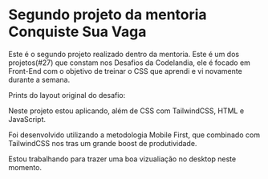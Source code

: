 # Segundo projeto da mentoria Conquiste Sua Vaga

Este é o segundo projeto realizado dentro da mentoria.
Este é um dos projetos(#27) que constam nos Desafios da Codelandia, ele é focado em Front-End com o objetivo de treinar o CSS que aprendi e vi novamente durante a semana.

Prints do layout original do desafio:


Neste projeto estou aplicando, além de CSS com TailwindCSS, HTML e JavaScript.

Foi desenvolvido utilizando a metodologia Mobile First, que combinado com TailwindCSS nos tras um grande boost de produtividade.



Estou trabalhando para trazer uma boa vizualiação no desktop neste momento.
